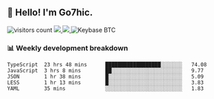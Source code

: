 ## 👋 Hello! I'm Go7hic.

 ![visitors count](https://visitors-by-url-pls-dont-use-this-in-your-repo.vercel.app/Go7hic-github-readme)
 <a href="https://twitter.com/Go7hic">
    <img src="https://img.shields.io/badge/-@Go7hic-1ca0f1?style=flat-square&labelColor=1ca0f1&logo=twitter&logoColor=white&link=https://twitter.com/Go7hic">
   <a/>
   <a href="mailto:gtfx0209@gmail.com">
    <img src="https://img.shields.io/badge/-gtfx0209@gmail.com-c14438?style=flat-square&logo=Gmail&logoColor=white&link=mailto:gtfx0209@gmail.com">
   <a/>
    ![Keybase BTC](https://img.shields.io/keybase/btc/Go7hic)
 <!--
🔭 I’m currently working
🌱 I’m currently learning
💬 Ask me about 
📫 How to reach me: 
⚡ Fun fact: 
-->
 <!--
![My Github Stats](https://github-readme-stats.vercel.app/api?username=Go7hic&show_icons=true&count_private=true)

-->

### 📊 Weekly development breakdown
<!--START_SECTION:waka-->
```text
TypeScript  23 hrs 48 mins      ██████████████████░░░░░░░   74.08 
JavaScript  3 hrs 8 mins        ██░░░░░░░░░░░░░░░░░░░░░░░   9.77 
JSON        1 hr 38 mins        █░░░░░░░░░░░░░░░░░░░░░░░░   5.09 
LESS        1 hr 13 mins        █░░░░░░░░░░░░░░░░░░░░░░░░   3.83 
YAML        35 mins             ░░░░░░░░░░░░░░░░░░░░░░░░░   1.83
```
<!--END_SECTION:waka-->

